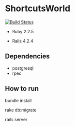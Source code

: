 # ShortcutsWorld
[![Build Status](https://travis-ci.org/cfsbsi/shortcutsworld.svg?branch=master)](https://travis-ci.org/cfsbsi/shortcutsworld)

* Ruby 2.2.5

* Rails 4.2.4

## Dependencies
* postgresql
* rpec

## How to run

 bundle install
 
 rake db:migrate
 
 rails server

